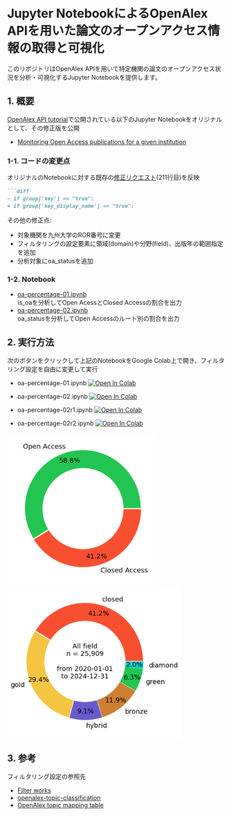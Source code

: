 # Jupyter NotebookによるOpenAlex APIを用いた論文のオープンアクセス情報の取得と可視化

このリポジトリはOpenAlex APIを用いて特定機関の論文のオープンアクセス状況を分析・可視化するJupyter Notebookを提供します。

## 1. 概要
  
[OpenAlex API tutorial](https://docs.openalex.org/additional-help/tutorials)で公開されている以下のJupyter Notebookをオリジナルとして、その修正版を公開  
- [Monitoring Open Access publications for a given institution](https://github.com/ourresearch/openalex-api-tutorials/blob/main/notebooks/institutions/oa-percentage.ipynb)
  
### 1-1. コードの変更点

オリジナルのNotebookに対する既存の[修正リクエスト](https://github.com/ourresearch/openalex-api-tutorials/pull/11/commits/bee0bce07cd06d6f55615db8c25de9ce69926a45)(211行目)を反映  

```markdown
```diff
- if group['key'] == "true":
+ if group['key_display_name'] == "true":
```
その他の修正点:  
- 対象機関を九州大学のROR番号に変更
- フィルタリングの設定要素に領域(domain)や分野(field)、出版年の範囲指定を追加
- 分析対象にoa_statusを追加

### 1-2. Notebook

- [oa-percentage-01.ipynb](https://github.com/ashikita/openalex-api-notebook/blob/main/oa-percentage-01.ipynb)  
  is_oaを分析してOpen AcessとClosed Accessの割合を出力
- [oa-percentage-02.ipynb](https://github.com/ashikita/openalex-api-notebook/blob/main/oa-percentage-02.ipynb)  
  oa_statusを分析してOpen Accessのルート別の割合を出力

## 2. 実行方法 

次のボタンをクリックして上記のNotebookをGoogle Colab上で開き、フィルタリング設定を自由に変更して実行  

- oa-percentage-01.ipynb
[![Open In Colab](https://colab.research.google.com/assets/colab-badge.svg)](https://colab.research.google.com/github/ashikita/openalex-api-notebook/blob/main/oa-percentage-01.ipynb)

- oa-percentage-02.ipynb
[![Open In Colab](https://colab.research.google.com/assets/colab-badge.svg)](https://colab.research.google.com/github/ashikita/openalex-api-notebook/blob/main/oa-percentage-02.ipynb)

- oa-percentage-02r1.ipynb
[![Open In Colab](https://colab.research.google.com/assets/colab-badge.svg)](https://colab.research.google.com/github/ashikita/openalex-api-notebook/blob/main/oa-percentage-02r1.ipynb)

- oa-percentage-02r2.ipynb
[![Open In Colab](https://colab.research.google.com/assets/colab-badge.svg)](https://colab.research.google.com/github/ashikita/openalex-api-notebook/blob/main/oa-percentage-02r2.ipynb)

<img src="images/oa-percentage-01.png" alt="is_oaの円グラフ出力例" height="350" /><img src="images/oa-percentage-02.png" alt="oa-statusの円グラフ出力例" height="350" />

## 3. 参考

フィルタリング設定の参照先  
- [Filter works](https://docs.openalex.org/api-entities/works/filter-works)
- [openalex-topic-classification](https://github.com/ourresearch/openalex-topic-classification/tree/main?tab=readme-ov-file)  
- [OpenAlex topic mapping table](https://docs.google.com/spreadsheets/d/1v-MAq64x4YjhO7RWcB-yrKV5D_2vOOsxl4u6GBKEXY8/edit?gid=983250122#gid=983250122)  
